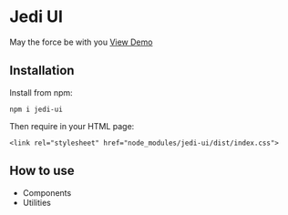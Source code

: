 # Jedi UI
May the force be with you [View Demo](https://hungle00.github.io/jedi-ui/)

## Installation


Install from npm:
```
npm i jedi-ui
```
Then require in your HTML page:
```
<link rel="stylesheet" href="node_modules/jedi-ui/dist/index.css">
```

## How to use

- Components
- Utilities